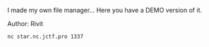 I made my own file manager... Here you have a DEMO version of it.

Author: Rivit

```
nc star.nc.jctf.pro 1337
```
